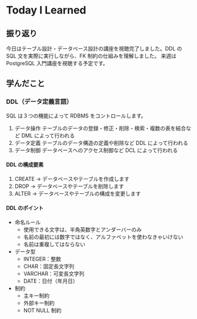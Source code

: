 # Today I Learned

## 振り返り

今日はテーブル設計・データベース設計の講座を視聴完了しました。DDL の SQL 文を実際に実行しながら、FK 制約の仕組みを理解しました。
来週は PostgreSQL 入門講座を視聴する予定です。

## 学んだこと

### DDL（データ定義言語）

SQL は３つの機能によって RDBMS をコントロールします。

1. データ操作
   テーブルのデータの登録・修正・削除・検索・複数の表を結合など DML によって行われる
2. データ定義
   テーブルのデータ構造の定義や削除など DDL によって行われる
3. データ制御
   データベースへのアクセス制御など DCL によって行われる

#### DDL の構成要素

1. CREATE -> データベースやテーブルを作成します
2. DROP -> データベースやテーブルを削除します
3. ALTER -> データベースやテーブルの構成を変更します

#### DDL のポイント

- 命名ルール
  - 使用できる文字は、半角英数字とアンダーバーのみ
  - 名前の最初には数字ではなく、アルファベットを使わなきゃいけない
  - 名前は重複してはならない
- データ型
  - INTEGER：整数
  - CHAR：固定長文字列
  - VARCHAR：可変長文字列
  - DATE：日付（年月日）
- 制約
  - 主キー制約
  - 外部キー制約
  - NOT NULL 制約
